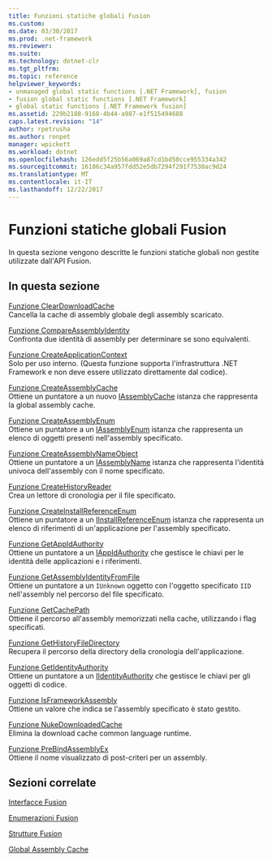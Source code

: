 ```yaml
---
title: Funzioni statiche globali Fusion
ms.custom: 
ms.date: 03/30/2017
ms.prod: .net-framework
ms.reviewer: 
ms.suite: 
ms.technology: dotnet-clr
ms.tgt_pltfrm: 
ms.topic: reference
helpviewer_keywords:
- unmanaged global static functions [.NET Framework], fusion
- fusion global static functions [.NET Framework]
- global static functions [.NET Framework fusion]
ms.assetid: 229b2188-9168-4b44-a987-e1f515494688
caps.latest.revision: "14"
author: rpetrusha
ms.author: ronpet
manager: wpickett
ms.workload: dotnet
ms.openlocfilehash: 126edd5f25b56a069a87cd1bd50cce955334a342
ms.sourcegitcommit: 16186c34a957fdd52e5db7294f291f7530ac9d24
ms.translationtype: MT
ms.contentlocale: it-IT
ms.lasthandoff: 12/22/2017
---
```

# <a name="fusion-global-static-functions"></a>Funzioni statiche globali Fusion
In questa sezione vengono descritte le funzioni statiche globali non gestite utilizzate dall'API Fusion.  
  
## <a name="in-this-section"></a>In questa sezione  
 [Funzione ClearDownloadCache](../../../../docs/framework/unmanaged-api/fusion/cleardownloadcache-function.md)  
 Cancella la cache di assembly globale degli assembly scaricato.  
  
 [Funzione CompareAssemblyIdentity](../../../../docs/framework/unmanaged-api/fusion/compareassemblyidentity-function.md)  
 Confronta due identità di assembly per determinare se sono equivalenti.  
  
 [Funzione CreateApplicationContext](../../../../docs/framework/unmanaged-api/fusion/createapplicationcontext-function.md)  
 Solo per uso interno. (Questa funzione supporta l'infrastruttura .NET Framework e non deve essere utilizzato direttamente dal codice).  
  
 [Funzione CreateAssemblyCache](../../../../docs/framework/unmanaged-api/fusion/createassemblycache-function.md)  
 Ottiene un puntatore a un nuovo [IAssemblyCache](../../../../docs/framework/unmanaged-api/fusion/iassemblycache-interface.md) istanza che rappresenta la global assembly cache.  
  
 [Funzione CreateAssemblyEnum](../../../../docs/framework/unmanaged-api/fusion/createassemblyenum-function.md)  
 Ottiene un puntatore a un [IAssemblyEnum](../../../../docs/framework/unmanaged-api/fusion/iassemblyenum-interface.md) istanza che rappresenta un elenco di oggetti presenti nell'assembly specificato.  
  
 [Funzione CreateAssemblyNameObject](../../../../docs/framework/unmanaged-api/fusion/createassemblynameobject-function.md)  
 Ottiene un puntatore a un [IAssemblyName](../../../../docs/framework/unmanaged-api/fusion/iassemblyname-interface.md) istanza che rappresenta l'identità univoca dell'assembly con il nome specificato.  
  
 [Funzione CreateHistoryReader](../../../../docs/framework/unmanaged-api/fusion/createhistoryreader-function.md)  
 Crea un lettore di cronologia per il file specificato.  
  
 [Funzione CreateInstallReferenceEnum](../../../../docs/framework/unmanaged-api/fusion/createinstallreferenceenum-function.md)  
 Ottiene un puntatore a un [IInstallReferenceEnum](../../../../docs/framework/unmanaged-api/fusion/iinstallreferenceenum-interface.md) istanza che rappresenta un elenco di riferimenti di un'applicazione per l'assembly specificato.  
  
 [Funzione GetAppIdAuthority](../../../../docs/framework/unmanaged-api/fusion/getappidauthority-function.md)  
 Ottiene un puntatore a un [IAppIdAuthority](../../../../docs/framework/unmanaged-api/fusion/iappidauthority-interface.md) che gestisce le chiavi per le identità delle applicazioni e i riferimenti.  
  
 [Funzione GetAssemblyIdentityFromFile](../../../../docs/framework/unmanaged-api/fusion/getassemblyidentityfromfile-function.md)  
 Ottiene un puntatore a un `IUnknown` oggetto con l'oggetto specificato `IID` nell'assembly nel percorso del file specificato.  
  
 [Funzione GetCachePath](../../../../docs/framework/unmanaged-api/fusion/getcachepath-function.md)  
 Ottiene il percorso all'assembly memorizzati nella cache, utilizzando i flag specificati.  
  
 [Funzione GetHistoryFileDirectory](../../../../docs/framework/unmanaged-api/fusion/gethistoryfiledirectory-function.md)  
 Recupera il percorso della directory della cronologia dell'applicazione.  
  
 [Funzione GetIdentityAuthority](../../../../docs/framework/unmanaged-api/fusion/getidentityauthority-function.md)  
 Ottiene un puntatore a un [IIdentityAuthority](../../../../docs/framework/unmanaged-api/fusion/iidentityauthority-interface.md) che gestisce le chiavi per gli oggetti di codice.  
  
 [Funzione IsFrameworkAssembly](../../../../docs/framework/unmanaged-api/fusion/isframeworkassembly-function.md)  
 Ottiene un valore che indica se l'assembly specificato è stato gestito.  
  
 [Funzione NukeDownloadedCache](../../../../docs/framework/unmanaged-api/fusion/nukedownloadedcache-function.md)  
 Elimina la download cache common language runtime.  
  
 [Funzione PreBindAssemblyEx](../../../../docs/framework/unmanaged-api/fusion/prebindassemblyex-function.md)  
 Ottiene il nome visualizzato di post-criteri per un assembly.  
  
## <a name="related-sections"></a>Sezioni correlate  
 [Interfacce Fusion](../../../../docs/framework/unmanaged-api/fusion/fusion-interfaces.md)  
  
 [Enumerazioni Fusion](../../../../docs/framework/unmanaged-api/fusion/fusion-enumerations.md)  
  
 [Strutture Fusion](../../../../docs/framework/unmanaged-api/fusion/fusion-structures.md)  
  
 [Global Assembly Cache](../../../../docs/framework/app-domains/gac.md)
